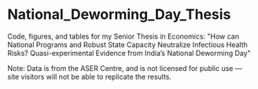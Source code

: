 # National_Deworming_Day_Thesis
Code, figures, and tables for my Senior Thesis in Economics: "How can National Programs and Robust State Capacity Neutralize Infectious Health Risks? Quasi-experimental Evidence from India’s National Deworming Day"

Note: Data is from the ASER Centre, and is not licensed for public use — site visitors will not be able to replicate the results.
